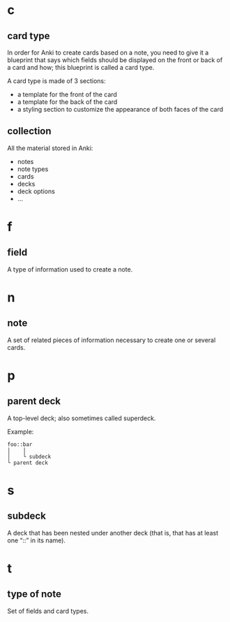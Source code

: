 # c
## card type

In  order for  Anki to  create cards  based on  a note,  you need  to give  it a
blueprint that says which  fields should be displayed on the front  or back of a
card and how; this blueprint is called a card type.

A card type is made of 3 sections:

   - a template for the front of the card
   - a template for the back of the card
   - a styling section to customize the appearance of both faces of the card

## collection

All the material stored in Anki:

   - notes
   - note types
   - cards
   - decks
   - deck options
   - ...

##
# f
## field

A type of information used to create a note.

##
# n
## note

A set of related pieces of information necessary to create one or several cards.

##
# p
## parent deck

A top-level deck; also sometimes called superdeck.

Example:

    foo::bar
    │    │
    │    └ subdeck
    └ parent deck

##
# s
## subdeck

A deck that has  been nested under another deck (that is, that  has at least one
“::” in its name).

##
# t
## type of note

Set of fields and card types.

